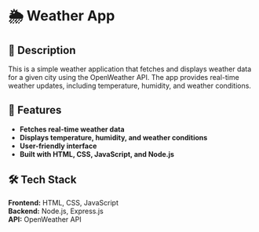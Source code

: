 # 🌦 Weather App  

## 📌 Description  
This is a simple weather application that fetches and displays weather data for a given city using the OpenWeather API. The app provides real-time weather updates, including temperature, humidity, and weather conditions.  

## 🚀 Features  
-  **Fetches real-time weather data**  
-  **Displays temperature, humidity, and weather conditions**  
-  **User-friendly interface**  
-  **Built with HTML, CSS, JavaScript, and Node.js**  

## 🛠 Tech Stack  
**Frontend:** HTML, CSS, JavaScript  
**Backend:** Node.js, Express.js  
**API:** OpenWeather API  
